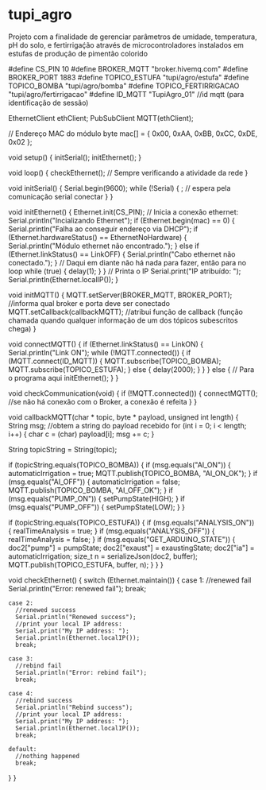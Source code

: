 # tupi_agro
Projeto com a finalidade de gerenciar parâmetros de umidade, temperatura, pH do solo, e fertirrigaḉão através de microcontroladores instalados em estufas de produção de pimentão colorido


#define CS_PIN 10
#define BROKER_MQTT "broker.hivemq.com"
#define BROKER_PORT 1883 
#define TOPICO_ESTUFA "tupi/agro/estufa" 
#define TOPICO_BOMBA "tupi/agro/bomba"
#define TOPICO_FERTIRRIGACAO "tupi/agro/fertirrigacao" 
#define ID_MQTT "TupiAgro_01" //id mqtt (para identificação de sessão)

EthernetClient ethClient;
PubSubClient MQTT(ethClient);

// Endereço MAC do módulo
byte mac[] = {
  0x00, 0xAA, 0xBB, 0xCC, 0xDE, 0x02
};

void setup() {
  initSerial();
  initEthernet();
}

void loop() {
  checkEthernet(); // Sempre verificando a atividade da rede
}

void initSerial() {
  Serial.begin(9600);
  while (!Serial) {
    ; // espera pela comunicação serial conectar
  }
}

void initEthernet() {
  Ethernet.init(CS_PIN);
  // Inicia a conexão ethernet:
  Serial.println("Incializando Ethernet");
  if (Ethernet.begin(mac) == 0) {
    Serial.println("Falha ao conseguir endereço via DHCP");
    if (Ethernet.hardwareStatus() == EthernetNoHardware) {
      Serial.println("Módulo ethernet não encontrado.");
    } else if (Ethernet.linkStatus() == LinkOFF) {
      Serial.println("Cabo ethernet não conectado.");
    }
    // Daqui em diante não há nada para fazer, então para no loop
    while (true) {
      delay(1);
    }
  }
  // Printa o IP
  Serial.print("IP atribuído: ");
  Serial.println(Ethernet.localIP());
}

void initMQTT() {
  MQTT.setServer(BROKER_MQTT, BROKER_PORT); //informa qual broker e porta deve ser conectado
  MQTT.setCallback(callbackMQTT); //atribui função de callback (função chamada quando qualquer informação de um dos tópicos subescritos chega)
}

void connectMQTT() {
  if (Ethernet.linkStatus() == LinkON) {
    Serial.println("Link ON");
    while (!MQTT.connected()) {
      if (MQTT.connect(ID_MQTT)) {
        MQTT.subscribe(TOPICO_BOMBA);
        MQTT.subscribe(TOPICO_ESTUFA);
      } else {
        delay(2000);
      }
    }
  } else {
    // Para o programa aqui
    initEthernet();
  }
}

void checkCommunication(void) {
  if (!MQTT.connected()) {
    connectMQTT(); //se não há conexão com o Broker, a conexão é refeita
  }
}

void callbackMQTT(char * topic, byte * payload, unsigned int length) {
  String msg;
  //obtem a string do payload recebido
  for (int i = 0; i < length; i++) {
    char c = (char) payload[i];
    msg += c;
  }

  String topicString = String(topic);

  if (topicString.equals(TOPICO_BOMBA)) {
    if (msg.equals("AI_ON")) {
      automaticIrrigation = true;
      MQTT.publish(TOPICO_BOMBA, "AI_ON_OK");
    }
    if (msg.equals("AI_OFF")) {
      automaticIrrigation = false;
      MQTT.publish(TOPICO_BOMBA, "AI_OFF_OK");
    }
    if (msg.equals("PUMP_ON")) {
      setPumpState(HIGH);
    }
    if (msg.equals("PUMP_OFF")) {
      setPumpState(LOW);
    }
  } 
  
  if (topicString.equals(TOPICO_ESTUFA)) {
    if (msg.equals("ANALYSIS_ON")) {
      realTimeAnalysis = true;
    }
    if (msg.equals("ANALYSIS_OFF")) {
      realTimeAnalysis = false;
    }
    if (msg.equals("GET_ARDUINO_STATE")) {
      doc2["pump"] = pumpState;
      doc2["exaust"] = exaustingState;
      doc2["ia"] = automaticIrrigation;
      size_t n = serializeJson(doc2, buffer);
      MQTT.publish(TOPICO_ESTUFA, buffer, n);
    }
  }
}

void checkEthernet() {
  switch (Ethernet.maintain()) {
    case 1:
      //renewed fail
      Serial.println("Error: renewed fail");
      break;

    case 2:
      //renewed success
      Serial.println("Renewed success");
      //print your local IP address:
      Serial.print("My IP address: ");
      Serial.println(Ethernet.localIP());
      break;

    case 3:
      //rebind fail
      Serial.println("Error: rebind fail");
      break;

    case 4:
      //rebind success
      Serial.println("Rebind success");
      //print your local IP address:
      Serial.print("My IP address: ");
      Serial.println(Ethernet.localIP());
      break;

    default:
      //nothing happened
      break;
  }
}
